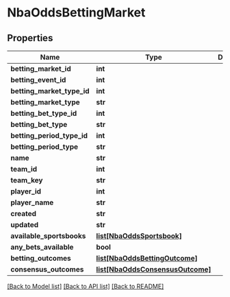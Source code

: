 # NbaOddsBettingMarket

## Properties
Name | Type | Description | Notes
------------ | ------------- | ------------- | -------------
**betting_market_id** | **int** |  | [optional] 
**betting_event_id** | **int** |  | [optional] 
**betting_market_type_id** | **int** |  | [optional] 
**betting_market_type** | **str** |  | [optional] 
**betting_bet_type_id** | **int** |  | [optional] 
**betting_bet_type** | **str** |  | [optional] 
**betting_period_type_id** | **int** |  | [optional] 
**betting_period_type** | **str** |  | [optional] 
**name** | **str** |  | [optional] 
**team_id** | **int** |  | [optional] 
**team_key** | **str** |  | [optional] 
**player_id** | **int** |  | [optional] 
**player_name** | **str** |  | [optional] 
**created** | **str** |  | [optional] 
**updated** | **str** |  | [optional] 
**available_sportsbooks** | [**list[NbaOddsSportsbook]**](NbaOddsSportsbook.md) |  | [optional] 
**any_bets_available** | **bool** |  | [optional] 
**betting_outcomes** | [**list[NbaOddsBettingOutcome]**](NbaOddsBettingOutcome.md) |  | [optional] 
**consensus_outcomes** | [**list[NbaOddsConsensusOutcome]**](NbaOddsConsensusOutcome.md) |  | [optional] 

[[Back to Model list]](../README.md#documentation-for-models) [[Back to API list]](../README.md#documentation-for-api-endpoints) [[Back to README]](../README.md)

